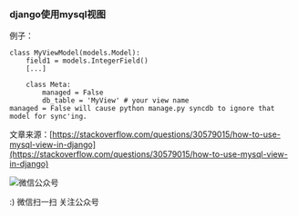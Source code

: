 <!--
author: os4uinfo
head: https://os4u.info/blog/img/sun.png
date: 2017-09-08
title: Python使用笔记（不断更新中）
tags: python
images: https://os4u.info/blog/img/sun.png
category: python
status: publish
summary: 使用django进行网站开发，做个笔记。
-->

### django使用mysql视图


例子：

```
class MyViewModel(models.Model):
    field1 = models.IntegerField()
    [...]

    class Meta:
        managed = False
        db_table = 'MyView' # your view name
managed = False will cause python manage.py syncdb to ignore that model for sync'ing.

```


文章来源：[https://stackoverflow.com/questions/30579015/how-to-use-mysql-view-in-django](https://stackoverflow.com/questions/30579015/how-to-use-mysql-view-in-django)




![微信公众号](https://www.os4u.info/wx.jpg) 

:) 微信扫一扫 关注公众号 
